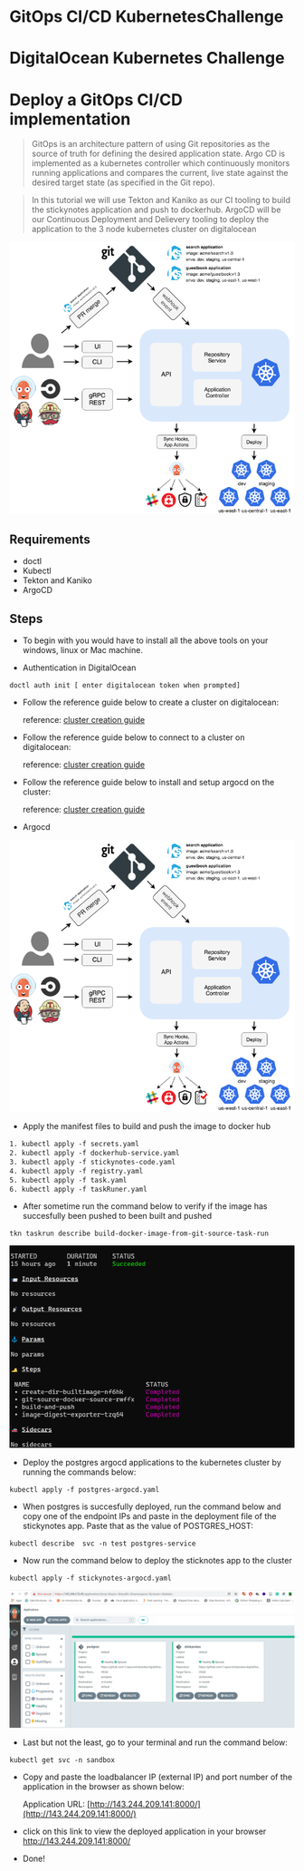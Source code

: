 # GitOps CI/CD KubernetesChallenge
# DigitalOcean Kubernetes Challenge 

# Deploy a GitOps CI/CD implementation

>GitOps is an architecture pattern of using Git repositories as the source of truth for defining the desired application state.
>Argo CD is implemented as a kubernetes controller which continuously monitors running applications and compares the current, live state against the desired target state (as specified in the Git repo).

>In this tutorial we will use Tekton and Kaniko as our CI tooling to build the stickynotes application and push to dockerhub.
>ArgoCD will be our Continuous Deployment and Delievery tooling to deploy the application to the 3 node kubernetes cluster on digitalocean


![ArgoCD - Architecture](images/argocd_architecture.png)

## Requirements

- doctl
- Kubectl
- Tekton and Kaniko
- ArgoCD

## Steps

- To begin with you would have to install all the above tools on your windows, linux or Mac machine.


- Authentication in DigitalOcean

```
doctl auth init [ enter digitalocean token when prompted]
```

- Follow the reference guide below to create a cluster on digitalocean:

   reference: [cluster creation guide](https://docs.digitalocean.com/products/kubernetes/how-to/create-clusters/)

- Follow the reference guide below to connect to a cluster on digitalocean:

   reference: [cluster creation guide](https://docs.digitalocean.com/products/kubernetes/how-to/connect-to-cluster/)

- Follow the reference guide below to install and setup argocd on the cluster:

   reference: [cluster creation guide](https://argo-cd.readthedocs.io/en/stable/getting_started/)

- Argocd 

![ArgoCD - Architecture](images/argocd_architecture.png)

- Apply the manifest files to build and push the image to docker hub

```
1. kubectl apply -f secrets.yaml
2. kubectl apply -f dockerhub-service.yaml
3. kubectl apply -f stickynotes-code.yaml
4. kubectl apply -f registry.yaml
5. kubectl apply -f task.yaml
6. kubectl apply -f taskRuner.yaml
```

- After sometime run the command below to verify if the image has succesfully been pushed to been built and pushed

```
tkn taskrun describe build-docker-image-from-git-source-task-run
```
![Tekton - Status](images/tekton1.png)

- Deploy the postgres argocd applications to the kubernetes cluster by running the commands below:

```
kubectl apply -f postgres-argocd.yaml
```
- When postgres is succesfully deployed, run the command below and copy one of the endpoint IPs and paste in the deployment file of the stickynotes app. Paste that as the value of POSTGRES_HOST:

```
kubectl describe  svc -n test postgres-service
```

- Now run the command below to deploy the sticknotes app to the cluster

```
kubectl apply -f stickynotes-argocd.yaml
```
![Deployment - ArgoCD](images/argocd1.png)


- Last but not the least, go to your terminal and run the command below:
```
kubectl get svc -n sandbox
```
- Copy and paste the loadbalancer IP (external IP) and port number of the application in the browser as shown below:

  Application URL: [http://143.244.209.141:8000/](http://143.244.209.141:8000/)

- click on this link to view the deployed application in your browser 
   http://143.244.209.141:8000/

- Done!